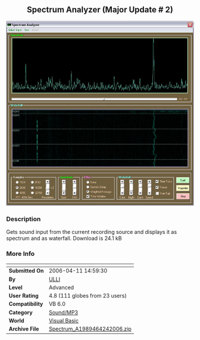 ﻿<div align="center">

## Spectrum Analyzer \(Major Update \# 2\)

<img src="PIC200642455776061.JPG">
</div>

### Description

Gets sound input from the current recording source and displays it as spectrum and as waterfall. Download is 24.1 kB
 
### More Info
 


<span>             |<span>
---                |---
**Submitted On**   |2006-04-11 14:59:30
**By**             |[ULLI](https://github.com/Planet-Source-Code/PSCIndex/blob/master/ByAuthor/ulli.md)
**Level**          |Advanced
**User Rating**    |4.8 (111 globes from 23 users)
**Compatibility**  |VB 6\.0
**Category**       |[Sound/MP3](https://github.com/Planet-Source-Code/PSCIndex/blob/master/ByCategory/sound-mp3__1-45.md)
**World**          |[Visual Basic](https://github.com/Planet-Source-Code/PSCIndex/blob/master/ByWorld/visual-basic.md)
**Archive File**   |[Spectrum\_A1989464242006\.zip](https://github.com/Planet-Source-Code/ulli-spectrum-analyzer-major-update-2__1-65007/archive/master.zip)








